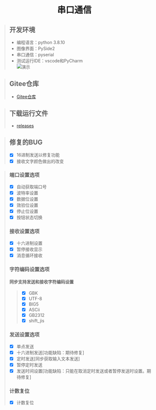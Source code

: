 <div align="center">
<h1 align="center">串口通信</h1>
</div>

> ## 开发环境
> + 编程语言：python 3.8.10
> + 图像界面：PySide2
> + 串口通信：pyserial
> + 测试运行IDE：vscode和PyCharm \
> ![演示](https://gitee.com/ricocosoul/Serial-Port-Assistant/raw/main/img/1.png)

> ## Gitee仓库
> + [Gitee仓库](https://gitee.com/ricocosoul/Serial-Port-Assistant)

> ## 下载运行文件
> + [releases](https://gitee.com/ricocosoul/Serial-Port-Assistant/releases/)

> ## 修复的BUG
> + [x] 16进制发送以修复功能
> + [x] 接收文字颜色做出的改变

> ### 端口设置选项
> - [x] 自动获取端口号
> - [x] 波特率设置
> - [x] 数据位设置
> - [x] 效验位设置
> - [x] 停止位设置
> - [x] 按钮状态切换
> ### 接收设置选项
> - [x] 十六进制设置
> - [x] 暂停接收显示
> - [x] 消息循环接收
> ### 字符编码设置选项
> #### 同步支持发送和接收字符编码设置
>> - [x] GBK
>> - [x] UTF-8
>> - [x] BIG5
>> - [x] ASCii
>> - [x] GB2312
>> - [x] shift_jis
> ### 发送设置选项
> - [x] 单点发送
> - [x] 十六进制发送[功能缺陷：期待修复]
> - [x] 定时发送[同步获取输入文本发送]
> - [x] 暂停定时发送
> - [x] 发送时间设置[功能缺陷：只能在取消定时发送或者暂停发送时设置。期待修复]
> ### 计数复位
> - [x] 计数复位
